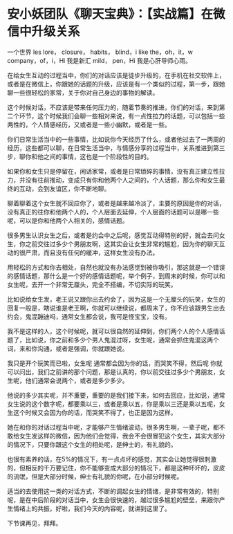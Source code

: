 # 安小妖团队《聊天宝典》：【实战篇】在微信中升级关系

一个世界 les lore， closure， habits， blind，i like the，oh，it，w company，of，i，Hi 我是新汇 mild， pen，Hi 我是心肝导师心雨。

在给女生互动的过程当中，你们的对话应该是徒步升级的，在手机在社交软件上，或者是在微信上，你跟她的话题的升级，应该是有一个类似的过程，第一步，跟她聊一些很轻松的家常，关于你对自己身边的事物的解读。

这个时候对话，不应该是带来任何压力的，随着节奏的推进，你们的对话，来到第二个环节，这个时候我们会聊一些相对来说，有一点性拉力的话题，可以包括一些两性的，个人情感经历，又或者是一些小幽默，或者是一些。

你们日常生活当中的一些事情，比如说你今天经历了什么，或者他过去了一两周的经历，这些都可以聊，在日常生活当中，与情感分享的过程当中，关系推进到第三步，聊你和他之间的事情，这也是一个阶段性的目的。

如果你和女生只是停留在，闲话家常，或者是日常琐碎的事情，没有真正建立性拉力，并没有往前推动，变成只有你和他两个人之间的，个人话题，那么你和女生最终的互动，会到友谊区，你不断地聊。

聊着聊着这个女生就不回应你了，或者是越来越冷淡了，主要的原因是你的对话，没有真正的往你和他两个人的，个人层面去延伸，个人层面的话题可以是哪一些呢，可以是你和他两个人相关的，感情话题。

很多男生认识女生之后，或者是约会中之后呢，感觉互动得特别的好，就会去问女生，你之前交往过多少个男朋友啊，这其实会让女生非常的尴尬，因为你的聊天互动的很严肃，而且没有任何的缓冲，这样女生没有办法。

用轻松的方式和你去相处，自然也就没有办法感觉到被你吸引，那这就是一个错误的感情话题，那什么是一个好的感情话题呢，举个例子，到周末的时候，你可以和女生呢，去开一个非常无厘头，完全不搭编，不切实际的玩笑。

比如说给女生发，老王说又跟你出去约会了，因为这是一个无厘头的玩笑，女生的回复一般是，瞎说谁是老王啊，你就可以继续说，都周末了，你不应该跟男生出去约会，鬼混蹦迪吗，通常女生都会说，我可是怪宝宝，没有。

我不是这样的人，这个时候呢，就可以很自然的延伸到，你们两个人的个人感情话题了，比如说，你之前和多少个男人鬼混过呀，女生呢，通常会抓住鬼混这两个词，来和你沟通，或者是强调，你就跟她说。

我只是开个玩笑而已啦，女生呢 通常都会因为你的话，而哭笑不得，然后呢 你就可以问出，我们之前讲的那个问题，那是认真的，你以前交往过多少个男朋友，女生呢，他们通常会说两个，或者是多少多少。

他说的多少其实呢，并不重要，重要的是我们接下来，如何去回应，比如说，通常女生说的这个数字呢，都要乘以三，或者是乘以五，你是乘以三还是乘以五呢，女生这个时候又会因为你的话，而哭笑不得了，也正是因为这样。

她在和你的对话过程当中呢，才能够产生情绪波动，很多男生啊，一辈子呢，都不敢给女生发这样的微信，因为他们会觉得，我会不会很冒犯这个女生，其实大部分的情况下，只要你跟这个女生的相处呢，是绅士的，有礼貌的。

也很有素养的话，在5%的情况下，有一点点坏的感觉，其实会让她觉得很刺激的，但相反的千万要记住，你不能够变成大部分的情况下，都是这种坏坏的，皮皮的流氓，但是大部分时候，绅士有礼貌的你呢，在小部分时候呢。

适当的去使用这一类的对话方式，不断的调起女生的情绪，是非常有效的，特别呢，是在中后阶段的对话当中，女生会很快速的，越过很多尴尬的壁垒，来跟你产生情绪上的共振，好啦，我们今天的内容呢，就讲到这里了。

下节课再见，拜拜。